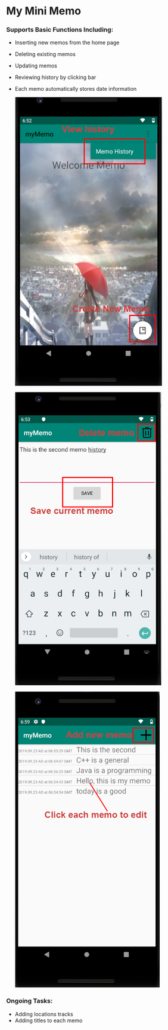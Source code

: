 # My Mini Memo
### Supports Basic Functions Including:

- Inserting new memos from the home page

- Deleting existing memos 

- Updating memos 

- Reviewing history by clicking bar

- Each memo automatically stores date information

  ![image](https://github.com/KamyC/Andoid_Apps/blob/master/DemoPics/1.png)

  ![image](https://github.com/KamyC/Andoid_Apps/blob/master/DemoPics/2.png)

  ![image](https://github.com/KamyC/Andoid_Apps/blob/master/DemoPics/3.png)

### Ongoing Tasks:  

- Adding locations tracks 
- Adding  titles to each memo

